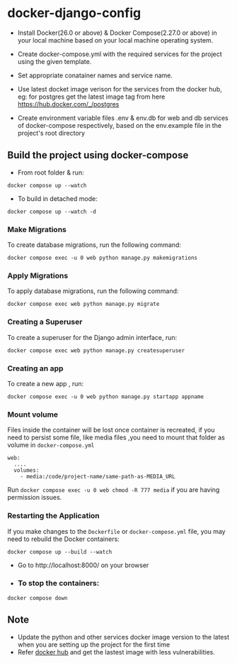 # docker-django-config

+ Install Docker(26.0 or above) & Docker Compose(2.27.0 or above) in your local machine based on your local machine operating system. 

+ Create docker-compose.yml with the required services for the project using the given template.

+ Set appropriate conatainer names and service name. 

+ Use latest docket image verison for the services from the docker hub, eg: for postgres get the latest image tag from here https://hub.docker.com/_/postgres

+ Create environment variable files .env & env.db for web and db services of docker-compose respectively, based on the env.example file in the project's root directory

## Build the project using docker-compose

+ From root folder & run: 
```
docker compose up --watch
```
+ To build in detached mode: 

```
docker compose up --watch -d
```


### Make Migrations

To create database migrations, run the following command:

```
docker compose exec -u 0 web python manage.py makemigrations
```
### Apply Migrations

To apply database migrations, run the following command:

```
docker compose exec web python manage.py migrate
```

### Creating a Superuser

To create a superuser for the Django admin interface, run:

```
docker compose exec web python manage.py createsuperuser
```

### Creating an app

To create a new app , run:

```
docker compose exec -u 0 web python manage.py startapp appname
```

### Mount volume
Files inside the container will be lost once container is recreated, if you need to persist some file, like media files ,you need to mount that folder as volume in `docker-compose.yml`

```
web:
  ....
  volumes:
    - media:/code/project-name/same-path-as-MEDIA_URL

```
Run `docker compose exec -u 0 web chmod -R 777 media` if you are having permission issues.

### Restarting the Application

If you make changes to the `Dockerfile` or `docker-compose.yml` file, you may need to rebuild the Docker containers:

```
docker compose up --build --watch
```


+ Go to http://localhost:8000/ on your browser

+ ### To stop the containers: 

```
docker compose down
```

## Note

+ Update the python and other services docker image version to the latest when you are setting up the project for the first time
+ Refer [docker hub](https://hub.docker.com/) and get the lastest image with less vulnerabilities.  